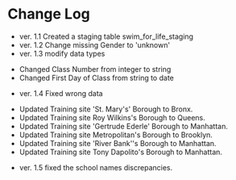 # Change Log
 
+ ver. 1.1 Created a staging table swim_for_life_staging
+ ver. 1.2 Change missing Gender to 'unknown'
+ ver. 1.3 modify data types
 - Changed Class Number from integer to string
 - Changed First Day of Class from string to date
+ ver. 1.4 Fixed wrong data
 - Updated Training site 'St. Mary's' Borough to Bronx.
 - Updated Training site Roy Wilkins's Borough to Queens.
 - Updated Training site 'Gertrude Ederle' Borough to Manhattan.
 - Updated Training site Metropolitan's Borough to Brooklyn.
 - Updated Training site 'River Bank''s Borough to Manhattan.
 - Updated Training site Tony Dapolito's Borough to Manhattan.
+ ver. 1.5 fixed the school names discrepancies.

